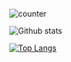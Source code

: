 ![counter](https://enz6d0zswhtx62x.m.pipedream.net)

![Github stats](https://github-readme-stats.vercel.app/api?username=sp0oOk&count_private=true&theme=shadow_blue)

[![Top Langs](https://github-readme-stats.vercel.app/api/top-langs/?username=sp0oOk&count_private=true&layout=compact&theme=shadow_blue&langs_count=10)](https://github.com/anuraghazra/github-readme-stats)
